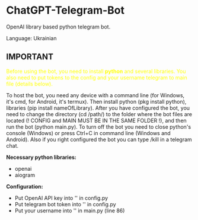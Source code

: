 # ChatGPT-Telegram-Bot
OpenAI library based python telegram bot. 

Language: Ukrainian

## IMPORTANT
<span style="color: yellow;">Before using the bot, you need to install **python** and several libraries.
You also need to put tokens to the config and your username telegram to main file (details below).</span>

To host the bot, you need any device with a command line (for Windows, it's cmd, for Android, it's termux). Then install python (pkg install python), libraries (pip install nameOfLibrary). After you have configured the bot, you need to change the directory (cd /path/) to the folder where the bot files are located (! CONFIG and MAIN MUST BE IN THE SAME FOLDER !), and then run the bot (python main.py).
To turn off the bot you need to close python's console (Windows) or press Ctrl+C in command line (Windows and Android). Also if you right configured the bot you can type /kill in a telegram chat.

**Necessary python libraries:**
- openai
- aiogram

**Configuration:**
- Put OpenAI API key into '' in config.py
- Put telegram bot token into '' in config.py
- Put your username into '' in main.py (line 86)
